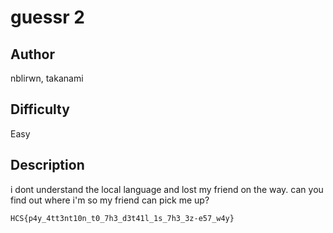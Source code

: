 # guessr 2

## Author

nblirwn, takanami

## Difficulty

Easy

## Description

i dont understand the local language and lost my friend on the way. can you find out where i'm so my friend can pick me up?

```
HCS{p4y_4tt3nt10n_t0_7h3_d3t41l_1s_7h3_3z-e57_w4y}
```
